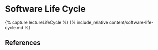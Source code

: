 # Software Life Cycle

{% capture lectureLifeCycle %}
{% include_relative content/software-life-cycle.md %}


## References

[^IEEE2010]: "Systems and software engineering – Vocabulary," ISO/IEC/IEEE 24765:2010(E), pp. 1–418, Dec. 2010.

[^Williams]:  L. Williams, An Introduction to Software Engineering. Amazon Digital Services LLC, 2013.

[^HJD05]: Elizabeth Hull, Ken Jackson, and Jeremy Dick. *Requirements Engineering.* Springer, London, 2nd edition, 2005.

[^BS09]: Ralph Bravaco and Shai Simonson, *Java Programming: From the Ground Up*, 1st edition, 2009.
{% endcapture %}
{% include expand.html title="Expand for Software Life Cycle Overview" content=lectureLifeCycle %}
